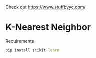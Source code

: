 Check out https://www.stuffbyyc.com/
# K-Nearest Neighbor

Requirements
```cmd
pip install scikit-learn

```
